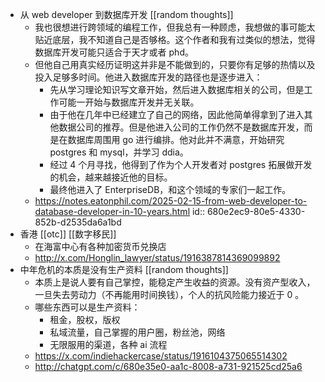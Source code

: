 - 从 web developer 到数据库开发 [[random thoughts]]
	- 我也很想进行跨领域的编程工作，但我总有一种顾虑，我想做的事可能太贴近底层，我不知道自己是否够格。这个作者和我有过类似的想法，觉得数据库开发可能只适合于天才或者 phd。
	- 但他自己用真实经历证明这并非是不能做到的，只要你有足够的热情以及投入足够多时间。他进入数据库开发的路径也是逐步进入：
		- 先从学习理论知识写文章开始，然后进入数据库相关的公司，但是工作可能一开始与数据库开发并无关联。
		- 由于他在几年中已经建立了自己的网络，因此他简单得拿到了进入其他数据公司的推荐。但是他进入公司的工作仍然不是数据库开发，而是在数据库周围用 go 进行编排。他对此并不满意，开始研究 postgres 和 mysql，并学习 ddia。
		- 经过 4 个月寻找，他得到了作为个人开发者对 postgres 拓展做开发的机会，越来越接近他的目标。
		- 最终他进入了 EnterpriseDB，和这个领域的专家们一起工作。
	- https://notes.eatonphil.com/2025-02-15-from-web-developer-to-database-developer-in-10-years.html
	  id:: 680e2ec9-80e5-4330-852b-d2535da6a1bd
- 香港 [[otc]] [[数字移民]]
	- 在海富中心有各种加密货币兑换店
	- http://x.com/Honglin_lawyer/status/1916387814369099892
- 中年危机的本质是没有生产资料 [[random thoughts]]
	- 本质上是说人要有自己掌控，能稳定产生收益的资源。没有资产型收入，一旦失去劳动力（不再能用时间换钱），个人的抗风险能力接近于 0 。
	- 哪些东西可以是生产资料：
		- 租金，股权，版权
		- 私域流量，自己掌握的用户圈，粉丝池，网络
		- 无限服用的渠道，各种 ai 流程
	- https://x.com/indiehackercase/status/1916104375065514302
	- http://chatgpt.com/c/680e35e0-aa1c-8008-a731-921525cd25a6